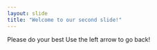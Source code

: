 ```yaml
---
layout: slide
title: "Welcome to our second slide!"
---
```

Please do your best
Use the left arrow to go back!
